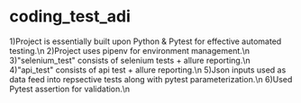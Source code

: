 # coding_test_adi

1)Project is essentially built upon Python & Pytest for effective automated testing.\n
2)Project uses pipenv for environment management.\n
3)"selenium_test" consists of selenium tests + allure reporting.\n
4)"api_test" consists of api test + allure reporting.\n
5)Json inputs used as data feed into repsective tests along with pytest parameterization.\n
6)Used Pytest assertion for validation.\n
